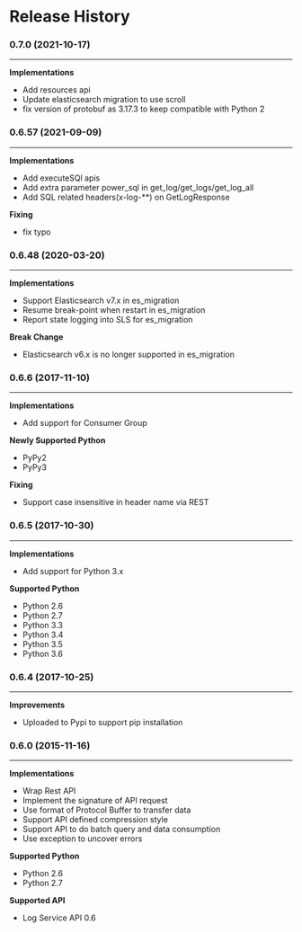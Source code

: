 # Release History

### 0.7.0 (2021-10-17)
----------------------------
**Implementations**
- Add resources api
- Update elasticsearch migration to use scroll
- fix version of protobuf as 3.17.3 to keep compatible with Python 2


### 0.6.57 (2021-09-09)
----------------------------
**Implementations**
- Add executeSQl apis
- Add extra parameter power_sql in get_log/get_logs/get_log_all
- Add SQL related headers(x-log-**) on GetLogResponse

**Fixing**
- fix typo


### 0.6.48 (2020-03-20)
----------------------------
**Implementations**
- Support Elasticsearch v7.x in es_migration
- Resume break-point when restart in es_migration
- Report state logging into SLS for es_migration

**Break Change**
- Elasticsearch v6.x is no longer supported in es_migration


### 0.6.6 (2017-11-10)
----------------------------
**Implementations**
- Add support for Consumer Group

**Newly Supported Python**
- PyPy2
- PyPy3

**Fixing**
- Support case insensitive in header name via REST


### 0.6.5 (2017-10-30)
----------------------------
**Implementations**
- Add support for Python 3.x

**Supported Python**
- Python 2.6
- Python 2.7
- Python 3.3
- Python 3.4
- Python 3.5
- Python 3.6

### 0.6.4 (2017-10-25)
----------------------------
**Improvements**
- Uploaded to Pypi to support pip installation


### 0.6.0 (2015-11-16)
----------------------------
**Implementations**
- Wrap Rest API
- Implement the signature of API request
- Use format of Protocol Buffer to transfer data
- Support API defined compression style
- Support API to do batch query and data consumption
- Use exception to uncover errors

**Supported Python**
- Python 2.6
- Python 2.7

**Supported API**
- Log Service API 0.6
